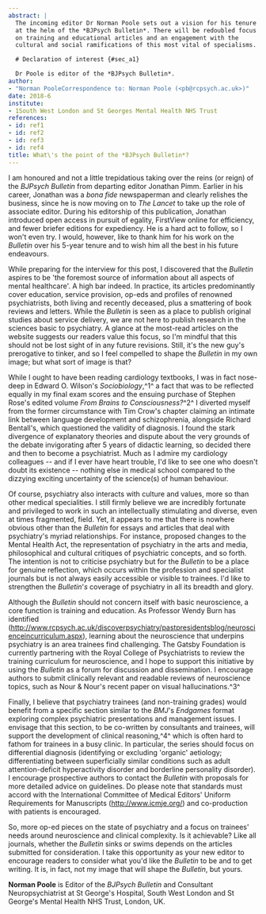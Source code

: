 ```yaml
---
abstract: |
  The incoming editor Dr Norman Poole sets out a vision for his tenure
  at the helm of the *BJPsych Bulletin*. There will be redoubled focus
  on training and educational articles and an engagement with the
  cultural and social ramifications of this most vital of specialisms.

  # Declaration of interest {#sec_a1}

  Dr Poole is editor of the *BJPsych Bulletin*.
author:
- "Norman PooleCorrespondence to: Norman Poole (<pb@rcpsych.ac.uk>)"
date: 2018-6
institute:
- 1South West London and St Georges Mental Health NHS Trust
references:
- id: ref1
- id: ref2
- id: ref3
- id: ref4
title: What\'s the point of the *BJPsych Bulletin*?
---
```


I am honoured and not a little trepidatious taking over the reins (or
reign) of the *BJPsych Bulletin* from departing editor Jonathan Pimm.
Earlier in his career, Jonathan was a *bona fide* newspaperman and
clearly relishes the business, since he is now moving on to *The Lancet*
to take up the role of associate editor. During his editorship of this
publication, Jonathan introduced open access in pursuit of egality,
FirstView online for efficiency, and fewer briefer editions for
expediency. He is a hard act to follow, so I won\'t even try. I would,
however, like to thank him for his work on the *Bulletin* over his
5-year tenure and to wish him all the best in his future endeavours.

While preparing for the interview for this post, I discovered that the
*Bulletin* aspires to be 'the foremost source of information about all
aspects of mental healthcare'. A high bar indeed. In practice, its
articles predominantly cover education, service provision, op-eds and
profiles of renowned psychiatrists, both living and recently deceased,
plus a smattering of book reviews and letters. While the *Bulletin* is
seen as a place to publish original studies about service delivery, we
are not here to publish research in the sciences basic to psychiatry. A
glance at the most-read articles on the website suggests our readers
value this focus, so I\'m mindful that this should not be lost sight of
in any future revisions. Still, it\'s the new guy\'s prerogative to
tinker, and so I feel compelled to shape the *Bulletin* in my own image;
but what sort of image is that?

While I ought to have been reading cardiology textbooks, I was in fact
nose-deep in Edward O. Wilson\'s *Sociobiology*,^1^ a fact that was to
be reflected equally in my final exam scores and the ensuing purchase of
Stephen Rose\'s edited volume *From Brains to Consciousness?*^2^ I
diverted myself from the former circumstance with Tim Crow\'s chapter
claiming an intimate link between language development and
schizophrenia, alongside Richard Bentall\'s, which questioned the
validity of diagnosis. I found the stark divergence of explanatory
theories and dispute about the very grounds of the debate invigorating
after 5 years of didactic learning, so decided there and then to become
a psychiatrist. Much as I admire my cardiology colleagues -- and if I
ever have heart trouble, I\'d like to see one who doesn\'t doubt its
existence -- nothing else in medical school compared to the dizzying
exciting uncertainty of the science(s) of human behaviour.

Of course, psychiatry also interacts with culture and values, more so
than other medical specialities. I still firmly believe we are
incredibly fortunate and privileged to work in such an intellectually
stimulating and diverse, even at times fragmented, field. Yet, it
appears to me that there is nowhere obvious other than the *Bulletin*
for essays and articles that deal with psychiatry\'s myriad
relationships. For instance, proposed changes to the Mental Health Act,
the representation of psychiatry in the arts and media, philosophical
and cultural critiques of psychiatric concepts, and so forth. The
intention is not to criticise psychiatry but for the *Bulletin* to be a
place for genuine reflection, which occurs within the profession and
specialist journals but is not always easily accessible or visible to
trainees. I\'d like to strengthen the *Bulletin*\'*s* coverage of
psychiatry in all its breadth and glory.

Although the *Bulletin* should not concern itself with basic
neuroscience, a core function is training and education. As Professor
Wendy Burn has identified
(<http://www.rcpsych.ac.uk/discoverpsychiatry/pastpresidentsblog/neuroscienceincurriculum.aspx>),
learning about the neuroscience that underpins psychiatry is an area
trainees find challenging. The Gatsby Foundation is currently partnering
with the Royal College of Psychiatrists to review the training
curriculum for neuroscience, and I hope to support this initiative by
using the *Bulletin* as a forum for discussion and dissemination. I
encourage authors to submit clinically relevant and readable reviews of
neuroscience topics, such as Nour & Nour\'s recent paper on visual
hallucinations.^3^

Finally, I believe that psychiatry trainees (and non-training grades)
would benefit from a specific section similar to the *BMJ*\'s *Endgames*
format exploring complex psychiatric presentations and management
issues. I envisage that this section, to be co-written by consultants
and trainees, will support the development of clinical reasoning,^4^
which is often hard to fathom for trainees in a busy clinic. In
particular, the series should focus on differential diagnosis
(identifying or excluding 'organic' aetiology; differentiating between
superficially similar conditions such as adult attention-deficit
hyperactivity disorder and borderline personality disorder). I encourage
prospective authors to contact the *Bulletin* with proposals for more
detailed advice on guidelines. Do please note that standards must accord
with the International Committee of Medical Editors\' Uniform
Requirements for Manuscripts (<http://www.icmje.org/>) and co-production
with patients is encouraged.

So, more op-ed pieces on the state of psychiatry and a focus on
trainees\' needs around neuroscience and clinical complexity. Is it
achievable? Like all journals, whether the *Bulletin* sinks or swims
depends on the articles submitted for consideration. I take this
opportunity as your new editor to encourage readers to consider what
you\'d like the *Bulletin* to be and to get writing. It is, in fact, not
my image that will shape the *Bulletin*, but yours.

**Norman Poole** is Editor of the *BJPsych Bulletin* and Consultant
Neuropsychiatrist at St George\'s Hospital, South West London and St
George\'s Mental Health NHS Trust, London, UK.
